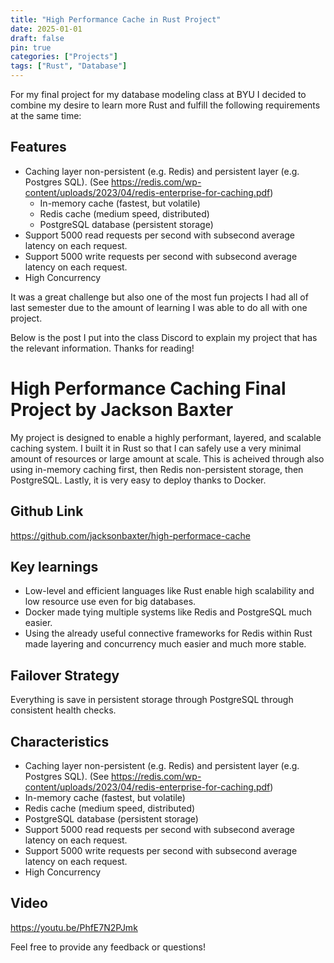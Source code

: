 ```yaml
---
title: "High Performance Cache in Rust Project"
date: 2025-01-01
draft: false
pin: true
categories: ["Projects"]
tags: ["Rust", "Database"]
---
```


For my final project for my database modeling class at BYU I decided to combine my desire to learn more Rust and fulfill the following requirements at the same time:

## Features
- Caching layer non-persistent (e.g. Redis) and persistent layer (e.g. Postgres SQL). (See https://redis.com/wp-content/uploads/2023/04/redis-enterprise-for-caching.pdf)
    - In-memory cache (fastest, but volatile)
    - Redis cache (medium speed, distributed)
    - PostgreSQL database (persistent storage)
- Support 5000 read requests per second with subsecond average latency on each request.
- Support 5000 write requests per second with subsecond average latency on each request.
- High Concurrency

It was a great challenge but also one of the most fun projects I had all of last semester due to the amount of learning I was able to do all with one project.

Below is the post I put into the class Discord to explain my project that has the relevant information. Thanks for reading!

# High Performance Caching Final Project by Jackson Baxter

My project is designed to enable a highly performant, layered, and scalable caching system. I built it in Rust so that I can safely use a very minimal amount of resources or large amount at scale. This is acheived through also using in-memory caching first, then Redis non-persistent storage, then PostgreSQL. Lastly, it is very easy to deploy thanks to Docker.

## Github Link
https://github.com/jacksonbaxter/high-performace-cache

## Key learnings
- Low-level and efficient languages like Rust enable high scalability and low resource use even for big databases.
- Docker made tying multiple systems like Redis and PostgreSQL much easier.
- Using the already useful connective frameworks for Redis within Rust made layering and concurrency much easier and much more stable.

## Failover Strategy
Everything is save in persistent storage through PostgreSQL through consistent health checks.

## Characteristics
- Caching layer non-persistent (e.g. Redis) and persistent layer (e.g. Postgres SQL). (See https://redis.com/wp-content/uploads/2023/04/redis-enterprise-for-caching.pdf)
- In-memory cache (fastest, but volatile)
- Redis cache (medium speed, distributed)
- PostgreSQL database (persistent storage)
- Support 5000 read requests per second with subsecond average latency on each request.
- Support 5000 write requests per second with subsecond average latency on each request.
- High Concurrency

## Video
https://youtu.be/PhfE7N2PJmk

Feel free to provide any feedback or questions!
